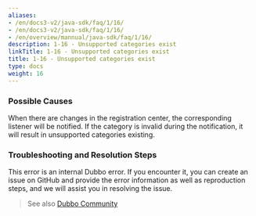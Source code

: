 ```yaml
---
aliases:
- /en/docs3-v2/java-sdk/faq/1/16/
- /en/docs3-v2/java-sdk/faq/1/16/
- /en/overview/mannual/java-sdk/faq/1/16/
description: 1-16 - Unsupported categories exist
linkTitle: 1-16 - Unsupported categories exist
title: 1-16 - Unsupported categories exist
type: docs
weight: 16
---
```







### Possible Causes
 When there are changes in the registration center, the corresponding listener will be notified. If the category is invalid during the notification, it will result in unsupported categories existing.


### Troubleshooting and Resolution Steps
 This error is an internal Dubbo error. If you encounter it, you can create an issue on GitHub and provide the error information as well as reproduction steps, and we will assist you in resolving the issue.


> See also 
[Dubbo Community](https://github.com/apache/dubbo)


